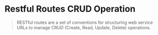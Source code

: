 # Restful Routes CRUD Operation 

> RESTful routes are a set of conventions for structuring web service URLs to manage CRUD (Create, Read, Update, Delete) operations.
